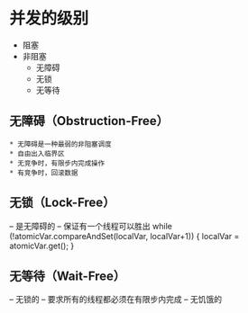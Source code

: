 


# 并发的级别

* 阻塞
* 非阻塞
  * 无障碍
  * 无锁
  * 无等待


## 无障碍（Obstruction-Free）

    * 无障碍是一种最弱的非阻塞调度
    * 自由出入临界区
    * 无竞争时，有限步内完成操作
    * 有竞争时，回滚数据

## 无锁（Lock-Free）
– 是无障碍的
– 保证有一个线程可以胜出
while (!atomicVar.compareAndSet(localVar, localVar+1))
{
localVar = atomicVar.get();
}

## 无等待（Wait-Free）
– 无锁的
– 要求所有的线程都必须在有限步内完成
– 无饥饿的